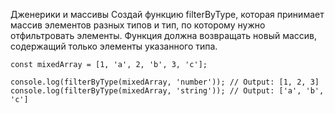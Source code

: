 Дженерики и массивы
Создай функцию filterByType, которая принимает массив элементов разных типов и тип, по которому нужно отфильтровать элементы. Функция должна возвращать новый массив, содержащий только элементы указанного типа.

```
const mixedArray = [1, 'a', 2, 'b', 3, 'c'];

console.log(filterByType(mixedArray, 'number')); // Output: [1, 2, 3]
console.log(filterByType(mixedArray, 'string')); // Output: ['a', 'b', 'c']



```








